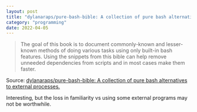 ```yaml
---
layout: post
title: "dylanaraps/pure-bash-bible: A collection of pure bash alternatives to external processes"
category: "programming"
date: 2022-04-05
---
```


> The goal of this book is to document commonly-known and lesser-known methods of doing various tasks using only built-in bash features. Using the snippets from this bible can help remove unneeded dependencies from scripts and in most cases make them faster.

Source: [dylanaraps/pure-bash-bible: A collection of pure bash alternatives to external processes.](https://github.com/dylanaraps/pure-bash-bible)

Interesting, but the loss in familiarity vs using some external programs may not be worthwhile.
